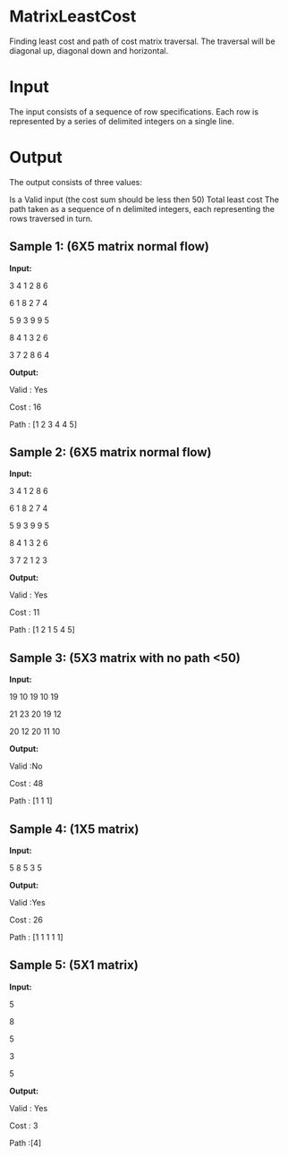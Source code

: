#  MatrixLeastCost
Finding least cost and path of cost matrix traversal. The traversal will be diagonal up, diagonal down and horizontal.

#  Input
The input consists of a sequence of row specifications. Each row is represented by a series of delimited integers on a single line.

#  Output
The output consists of three values:

Is a Valid input (the cost sum should be less then 50)
Total least cost
The path taken as a sequence of n delimited integers, each representing the rows traversed in turn.

## Sample 1: (6X5 matrix normal flow)

**Input:**

3 4 1 2 8 6

6 1 8 2 7 4

5 9 3 9 9 5

8 4 1 3 2 6

3 7 2 8 6 4

**Output:**

Valid : Yes

Cost : 16

Path : [1 2 3 4 4 5]

## Sample 2: (6X5 matrix normal flow)

**Input:**

3 4 1 2 8 6

6 1 8 2 7 4

5 9 3 9 9 5

8 4 1 3 2 6

3 7 2 1 2 3

**Output:**

Valid : Yes

Cost : 11

Path : [1 2 1 5 4 5]

## Sample 3: (5X3 matrix with no path <50)

**Input:**

19 10 19 10 19

21 23 20 19 12

20 12 20 11 10

**Output:**

Valid :No

Cost : 48

Path : [1 1 1]

## Sample 4: (1X5 matrix)

**Input:**

5 8 5 3 5

**Output:**

Valid :Yes

Cost : 26

Path : [1 1 1 1 1]

## Sample 5: (5X1 matrix)

**Input:**

5

8

5

3

5

**Output:**

Valid : Yes

Cost : 3

Path :[4]
